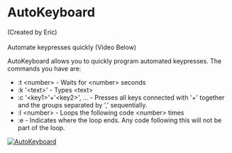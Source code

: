 # AutoKeyboard
(Created by Eric)<br></br>
Automate keypresses quickly (Video Below)

AutoKeyboard allows you to quickly program automated keypresses.
The commands you have are:
- :t \<number\> - Waits for \<number\> seconds
- :k '\<text\>' - Types \<text\>
- :c '\<key1\>'+'\<key2\>', ... - Presses all keys connected with '+' together and the groups separated by ',' sequentially.
- :l \<number\> - Loops the following code \<number\> times
- :e - Indicates where the loop ends. Any code following this will not be part of the loop.

[![AutoKeyboard](https://image.ibb.co/eVnEzw/Auto_Keyboard_Img.png)](https://www.youtube.com/watch?v=NOkyKYcjA30)
